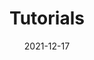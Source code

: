 ---
layout: reference_index
title: Tutorials
date: 2021-12-17
category: Tutorials
description: Learning material for using the Grid API.
---